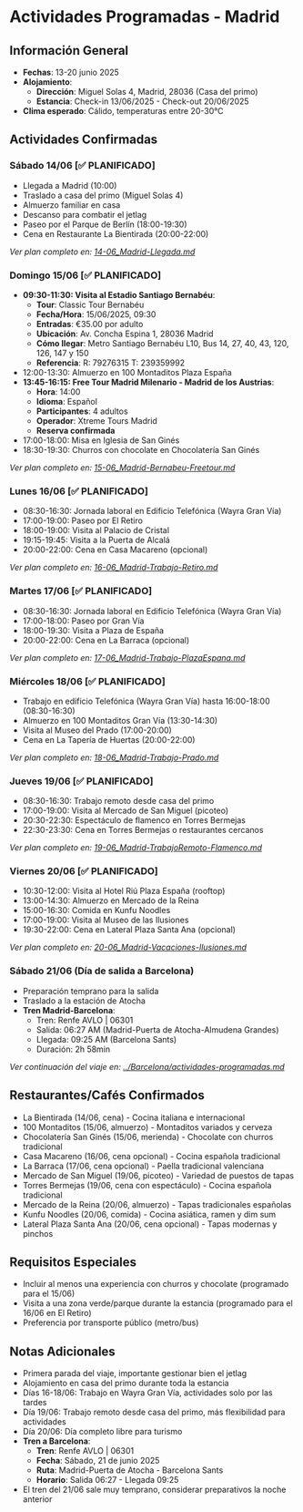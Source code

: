 # Actividades Programadas - Madrid

## Información General
- **Fechas**: 13-20 junio 2025
- **Alojamiento**: 
  * **Dirección**: Miguel Solas 4, Madrid, 28036 (Casa del primo)
  * **Estancia**: Check-in 13/06/2025 - Check-out 20/06/2025
- **Clima esperado**: Cálido, temperaturas entre 20-30°C

## Actividades Confirmadas

### Sábado 14/06 [✅ PLANIFICADO]
- Llegada a Madrid (10:00)
- Traslado a casa del primo (Miguel Solas 4)
- Almuerzo familiar en casa
- Descanso para combatir el jetlag
- Paseo por el Parque de Berlín (18:00-19:30)
- Cena en Restaurante La Bientirada (20:00-22:00)

_Ver plan completo en: [14-06_Madrid-Llegada.md](./14-06_Madrid-Llegada.md)_

### Domingo 15/06 [✅ PLANIFICADO]
- **09:30-11:30: Visita al Estadio Santiago Bernabéu**:
  * **Tour**: Classic Tour Bernabéu
  * **Fecha/Hora**: 15/06/2025, 09:30
  * **Entradas**: €35.00 por adulto
  * **Ubicación**: Av. Concha Espina 1, 28036 Madrid
  * **Cómo llegar**: Metro Santiago Bernabéu L10, Bus 14, 27, 40, 43, 120, 126, 147 y 150
  * **Referencia**: R: 79276315 T: 239359992
- 12:00-13:30: Almuerzo en 100 Montaditos Plaza España
- **13:45-16:15: Free Tour Madrid Milenario - Madrid de los Austrias**:
  * **Hora**: 14:00
  * **Idioma**: Español
  * **Participantes**: 4 adultos
  * **Operador**: Xtreme Tours Madrid
  * **Reserva confirmada**
- 17:00-18:00: Misa en Iglesia de San Ginés
- 18:30-19:30: Churros con chocolate en Chocolatería San Ginés

_Ver plan completo en: [15-06_Madrid-Bernabeu-Freetour.md](./15-06_Madrid-Bernabeu-Freetour.md)_

### Lunes 16/06 [✅ PLANIFICADO]
- 08:30-16:30: Jornada laboral en Edificio Telefónica (Wayra Gran Vía)
- 17:00-19:00: Paseo por El Retiro
- 18:00-19:00: Visita al Palacio de Cristal
- 19:15-19:45: Visita a la Puerta de Alcalá
- 20:00-22:00: Cena en Casa Macareno (opcional)

_Ver plan completo en: [16-06_Madrid-Trabajo-Retiro.md](./16-06_Madrid-Trabajo-Retiro.md)_

### Martes 17/06 [✅ PLANIFICADO]
- 08:30-16:30: Jornada laboral en Edificio Telefónica (Wayra Gran Vía)
- 17:00-18:00: Paseo por Gran Vía
- 18:00-19:30: Visita a Plaza de España
- 20:00-22:00: Cena en La Barraca (opcional)

_Ver plan completo en: [17-06_Madrid-Trabajo-PlazaEspana.md](./17-06_Madrid-Trabajo-PlazaEspana.md)_

### Miércoles 18/06 [✅ PLANIFICADO]
- Trabajo en edificio Telefónica (Wayra Gran Vía) hasta 16:00-18:00 (08:30-16:30)
- Almuerzo en 100 Montaditos Gran Vía (13:30-14:30)
- Visita al Museo del Prado (17:00-20:00)
- Cena en La Tapería de Huertas (20:00-22:00)

_Ver plan completo en: [18-06_Madrid-Trabajo-Prado.md](./18-06_Madrid-Trabajo-Prado.md)_

### Jueves 19/06 [✅ PLANIFICADO]
- 08:30-16:30: Trabajo remoto desde casa del primo
- 17:00-19:00: Visita al Mercado de San Miguel (picoteo)
- 20:30-22:30: Espectáculo de flamenco en Torres Bermejas
- 22:30-23:30: Cena en Torres Bermejas o restaurantes cercanos

_Ver plan completo en: [19-06_Madrid-TrabajoRemoto-Flamenco.md](./19-06_Madrid-TrabajoRemoto-Flamenco.md)_

### Viernes 20/06 [✅ PLANIFICADO]
- 10:30-12:00: Visita al Hotel Riú Plaza España (rooftop)
- 13:00-14:30: Almuerzo en Mercado de la Reina
- 15:00-16:30: Comida en Kunfu Noodles
- 17:00-19:00: Visita al Museo de las Ilusiones
- 19:30-22:00: Cena en Lateral Plaza Santa Ana (opcional)

_Ver plan completo en: [20-06_Madrid-Vacaciones-Ilusiones.md](./20-06_Madrid-Vacaciones-Ilusiones.md)_

### Sábado 21/06 (Día de salida a Barcelona)
- Preparación temprano para la salida
- Traslado a la estación de Atocha
- **Tren Madrid-Barcelona**:
  * Tren: Renfe AVLO | 06301
  * Salida: 06:27 AM (Madrid-Puerta de Atocha-Almudena Grandes)
  * Llegada: 09:25 AM (Barcelona Sants)
  * Duración: 2h 58min

_Ver continuación del viaje en: [../Barcelona/actividades-programadas.md](../Barcelona/actividades-programadas.md)_

## Restaurantes/Cafés Confirmados
- La Bientirada (14/06, cena) - Cocina italiana e internacional
- 100 Montaditos (15/06, almuerzo) - Montaditos variados y cerveza
- Chocolatería San Ginés (15/06, merienda) - Chocolate con churros tradicional
- Casa Macareno (16/06, cena opcional) - Cocina española tradicional
- La Barraca (17/06, cena opcional) - Paella tradicional valenciana
- Mercado de San Miguel (19/06, picoteo) - Variedad de puestos de tapas
- Torres Bermejas (19/06, cena con espectáculo) - Cocina española tradicional
- Mercado de la Reina (20/06, almuerzo) - Tapas tradicionales españolas
- Kunfu Noodles (20/06, comida) - Cocina asiática, ramen y dim sum
- Lateral Plaza Santa Ana (20/06, cena opcional) - Tapas modernas y pinchos

## Requisitos Especiales
- Incluir al menos una experiencia con churros y chocolate (programado para el 15/06)
- Visita a una zona verde/parque durante la estancia (programado para el 16/06 en El Retiro)
- Preferencia por transporte público (metro/bus)

## Notas Adicionales
- Primera parada del viaje, importante gestionar bien el jetlag
- Alojamiento en casa del primo durante toda la estancia
- Días 16-18/06: Trabajo en Wayra Gran Vía, actividades solo por las tardes
- Día 19/06: Trabajo remoto desde casa del primo, más flexibilidad para actividades
- Día 20/06: Día completo libre para turismo
- **Tren a Barcelona**:
  * **Tren**: Renfe AVLO | 06301
  * **Fecha**: Sábado, 21 de junio 2025
  * **Ruta**: Madrid-Puerta de Atocha - Barcelona Sants
  * **Horario**: Salida 06:27 - Llegada 09:25
- El tren del 21/06 sale muy temprano, considerar preparativos la noche anterior